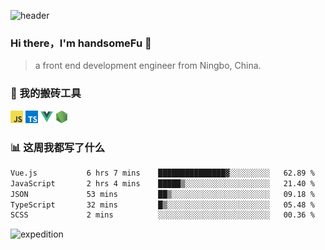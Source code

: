 ![header](https://raw.githubusercontent.com/fzq1998/fzq1998/master/header.png)

### Hi there，I'm handsomeFu 👋

> a front end development engineer from Ningbo, China.

### 🔧 我的搬砖工具
<code><img height="20" src="https://raw.githubusercontent.com/github/explore/80688e429a7d4ef2fca1e82350fe8e3517d3494d/topics/javascript/javascript.png" alt="javascript"></code>
<code><img height="20" src="https://raw.githubusercontent.com/github/explore/80688e429a7d4ef2fca1e82350fe8e3517d3494d/topics/typescript/typescript.png" alt="typescript"></code>
<code><img height="20" src="https://raw.githubusercontent.com/github/explore/80688e429a7d4ef2fca1e82350fe8e3517d3494d/topics/vue/vue.png" alt="vue"></code>
<code><img height="20" src="https://raw.githubusercontent.com/github/explore/80688e429a7d4ef2fca1e82350fe8e3517d3494d/topics/nodejs/nodejs.png" alt="nodejs"></code>



### 📊 这周我都写了什么
<!--START_SECTION:waka-->

```txt
Vue.js           6 hrs 7 mins    ███████████████▓░░░░░░░░░   62.89 %
JavaScript       2 hrs 4 mins    █████▒░░░░░░░░░░░░░░░░░░░   21.40 %
JSON             53 mins         ██▒░░░░░░░░░░░░░░░░░░░░░░   09.18 %
TypeScript       32 mins         █▒░░░░░░░░░░░░░░░░░░░░░░░   05.48 %
SCSS             2 mins          ░░░░░░░░░░░░░░░░░░░░░░░░░   00.36 %
```

<!--END_SECTION:waka-->


![expedition](https://raw.githubusercontent.com/fzq1998/fzq1998/master/expedition.gif)

